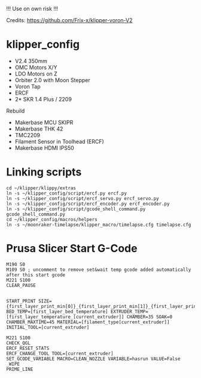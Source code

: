 !!! Use on own risk !!!

Credits: https://github.com/Frix-x/klipper-voron-V2

# klipper_config

- V2.4 350mm  
- OMC Motors X/Y  
- LDO Motors on Z 
- Orbiter 2.0 with Moon Stepper
- Voron Tap
- ERCF
- 2* SKR 1.4 Plus / 2209

Rebuild
- Makerbase MCU SKIPR
- Makerbase THK 42
- TMC2209
- Filament Sensor in Toolhead (ERCF)
- Makerbase HDMI IPS50


# Linking scripts

```
cd ~/klipper/klippy/extras
ln -s ~/klipper_config/script/ercf.py ercf.py
ln -s ~/klipper_config/script/ercf_servo.py ercf_servo.py
ln -s ~/klipper_config/script/ercf_encoder.py ercf_encoder.py
ln -s ~/klipper_config/script/gcode_shell_command.py gcode_shell_command.py
cd ~/klipper_config/macros/helpers
ln -s ~/moonraker-timelapse/klipper_macro/timelapse.cfg timelapse.cfg
```

# Prusa Slicer Start G-Code
```
M190 S0
M109 S0 ; uncomment to remove set&wait temp gcode added automatically after this start gcode
M221 S100
CLEAR_PAUSE


START_PRINT SIZE={first_layer_print_min[0]}_{first_layer_print_min[1]}_{first_layer_print_max[0]}_{first_layer_print_max[1]}  BED_TEMP=[first_layer_bed_temperature] EXTRUDER_TEMP=[first_layer_temperature_[current_extruder]] CHAMBER=35 SOAK=0 CHAMBER_MAXTIME=45 MATERIAL=[filament_type[current_extruder]]  INITIAL_TOOL=[current_extruder]

M221 S100
CHECK_QGL 
ERCF_RESET_STATS
ERCF_CHANGE_TOOL TOOL=[current_extruder]
SET_GCODE_VARIABLE MACRO=CLEAN_NOZZLE VARIABLE=hasrun VALUE=False
_WIPE
PRIME_LINE
```
